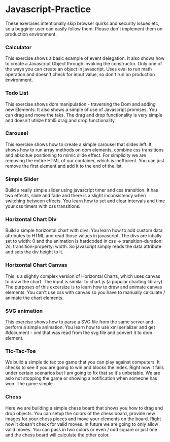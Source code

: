 # Javascript-Practice

These exercises intentionally skip browser quirks and security issues etc, so a begginer user can easily follow them. Please don't implement them on production environment. 


### Calculator
This exercise shows a basic example of event delegation. It also shows how to create a Javascript Object through invoking the constructor. Only one of the ways you can create an object in javascript. Uses eval to run math operation and doesn't check for input value, so don't run on production environment. 

### Todo List 
This exercise shows dom manipulation - traversing the Dom and adding new Elements. It also shows a simple of use of Javascript promises. You can drag and move the taks. The drag and drop functionality is very simple and doesn't utilize html5 drag and drop functionality. 

### Carousel
This exercise shows how to create a simple carousel that slides left. It shows how to run array methods on dom elements, combine css transitions and absoltue positioning to mimic slide effect. For simplicity we are removing the entire HTML of our container, which is inefficient. You can just remove the first element and add it to the end of the list. 

### Simple Slider
Build a really simple slider using javascript timer and css transition. It has two effects, slide and fade and there is a slight inconsistency when switching between effects. You learn how to set and clear intervals and time your css timers with css transitions. 

### Horizontal Chart Div
Build a simple horizontal chart with divs. You learn how to add custom data attributes to HTML and read those values in javascript. The divs are intially set to width: 0 and the animation is hardcoded in css -> transition-duration: 2s; transition-property: width. So javascript simply reads the data attribute and sets the div height to it. 

### Horizontal Chart Canvas
This is a slightly complex version of Horizontal Charts, which uses canvas to draw the chart. The input is similar to chart.js (a popular charting library). The purposes of this excersize is to learn how to draw and animate canvas elements. You can't use css with canvas so you have to manually calculate / animate the chart elements. 

### SVG animation
This exercise shows how to parse a SVG file from the same server and perform a simple animation. You learn how to use xml serializer and get #document - xml that was read from the svg file and convert it to dom element. 

### Tic-Tac-Toe
We build a simple tic tac toe game that you can play against computers. It checks to see if you are going to win and blocks the index. Right now it fails under certain scenarios but I am going to fix that so it's unbetable. We are aslo not stopping the game or showing a notification when someone has won. The game simple 

### Chess
Here we are building a simple chess board that shows you how to drag and drop objects. You can setup the colors of the chess board, provide new images for your chess pieces and move your elements on the board. Right now it doesn't check for valid moves. In future we are going to only allow valid moves. You can pass in two colors or even / odd square or just one and the chess board will calculate the other color. 

